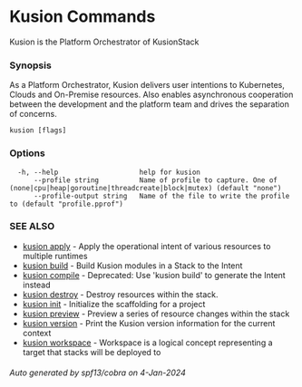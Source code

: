 # Kusion Commands

Kusion is the Platform Orchestrator of KusionStack

### Synopsis

As a Platform Orchestrator, Kusion delivers user intentions to Kubernetes, Clouds and On-Premise resources. Also enables asynchronous cooperation between the development and the platform team and drives the separation of concerns.

```
kusion [flags]
```

### Options

```
  -h, --help                    help for kusion
      --profile string          Name of profile to capture. One of (none|cpu|heap|goroutine|threadcreate|block|mutex) (default "none")
      --profile-output string   Name of the file to write the profile to (default "profile.pprof")
```

### SEE ALSO

* [kusion apply](kusion_apply.md)	 - Apply the operational intent of various resources to multiple runtimes
* [kusion build](kusion_build.md)	 - Build Kusion modules in a Stack to the Intent
* [kusion compile](kusion_compile.md)	 - Deprecated: Use 'kusion build' to generate the Intent instead
* [kusion destroy](kusion_destroy.md)	 - Destroy resources within the stack.
* [kusion init](kusion_init.md)	 - Initialize the scaffolding for a project
* [kusion preview](kusion_preview.md)	 - Preview a series of resource changes within the stack
* [kusion version](kusion_version.md)	 - Print the Kusion version information for the current context
* [kusion workspace](kusion_workspace.md)	 - Workspace is a logical concept representing a target that stacks will be deployed to

###### Auto generated by spf13/cobra on 4-Jan-2024
